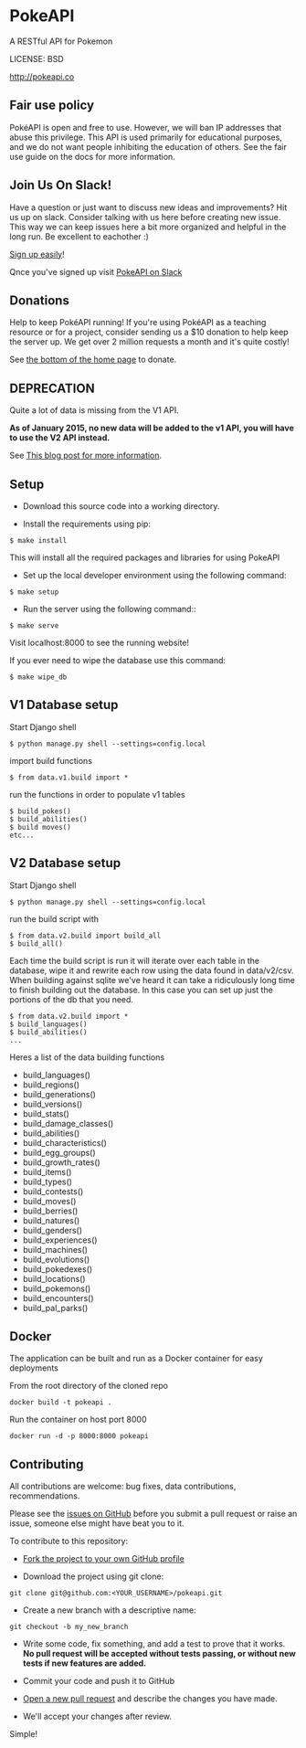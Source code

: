 # PokeAPI


A RESTful API for Pokemon


LICENSE: BSD

http://pokeapi.co

## Fair use policy

PokéAPI is open and free to use. However, we will ban IP addresses that abuse this privilege. This API is used primarily for educational purposes, and we do not want people inhibiting the education of others. See the fair use guide on the docs for more information.

## Join Us On Slack!
Have a question or just want to discuss new ideas and improvements? Hit us up on slack. Consider talking with us here before creating new issue.
This way we can keep issues here a bit more organized and helpful in the long run. Be excellent to eachother :)

[Sign up easily](https://pokeapi-slack-invite.herokuapp.com/)!

Qnce you've signed up visit [PokeAPI on Slack](https://pokeapi.slack.com)

## Donations

Help to keep PokéAPI running! If you're using PokéAPI as a teaching resource or for a project, consider sending us a $10 donation to help keep the server up. We get over 2 million requests a month and it's quite costly!

See [the bottom of the home page](https://pokeapi.co) to donate.


## DEPRECATION

Quite a lot of data is missing from the V1 API.

**As of January 2015, no new data will be added to the v1 API, you will have to use the V2 API instead.**

See [This blog post for more information](http://phalt.co/if-you-have-data-they-will-consume-it).

## Setup

- Download this source code into a working directory.

- Install the requirements using pip:
```
$ make install
```
This will install all the required packages and libraries for using PokeAPI

- Set up the local developer environment using the following command:
```
$ make setup
```
- Run the server using the following command::
```
$ make serve
```
Visit localhost:8000 to see the running website!

If you ever need to wipe the database use this command:
```
$ make wipe_db
```

## V1 Database setup

Start Django shell
```
$ python manage.py shell --settings=config.local
```
import build functions
```
$ from data.v1.build import *
```
run the functions in order to populate v1 tables
```
$ build_pokes()
$ build_abilities()
$ build moves()
etc...
```


## V2 Database setup

Start Django shell
```
$ python manage.py shell --settings=config.local
```

run the build script with
```
$ from data.v2.build import build_all
$ build_all()
```
Each time the build script is run it will iterate over each table in the database, wipe it and rewrite each row using the data found in data/v2/csv.
When building against sqlite we've heard it can take a ridiculously long time to finish building out the database. In this case you can set up just the portions of the db that you need.
```
$ from data.v2.build import *
$ build_languages()
$ build_abilities()
...
```

Heres a list of the data building functions
- build_languages()
- build_regions()
- build_generations()
- build_versions()
- build_stats()
- build_damage_classes()
- build_abilities()
- build_characteristics()
- build_egg_groups()
- build_growth_rates()
- build_items()
- build_types()
- build_contests()
- build_moves()
- build_berries()
- build_natures()
- build_genders()
- build_experiences()
- build_machines()
- build_evolutions()
- build_pokedexes()
- build_locations()
- build_pokemons()
- build_encounters()
- build_pal_parks()


## Docker

The application can be built and run as a Docker container for easy deployments

From the root directory of the cloned repo
```
docker build -t pokeapi .
```

Run the container on host port 8000
```
docker run -d -p 8000:8000 pokeapi
```

## Contributing

All contributions are welcome: bug fixes, data contributions, recommendations.

Please see the [issues on GitHub](https://github.com/phalt/pokeapi/issues) before you submit a pull request or raise an issue, someone else might have beat you to it.

To contribute to this repository:

- [Fork the project to your own GitHub profile](https://help.github.com/articles/fork-a-repo/)

- Download the project using git clone:
```
git clone git@github.com:<YOUR_USERNAME>/pokeapi.git
```
- Create a new branch with a descriptive name:
```
git checkout -b my_new_branch
```
- Write some code, fix something, and add a test to prove that it works. **No pull request will be accepted without tests passing, or without new tests if new features are added.**

- Commit your code and push it to GitHub

- [Open a new pull request](https://help.github.com/articles/creating-a-pull-request/) and describe the changes you have made.

- We'll accept your changes after review.

Simple!
